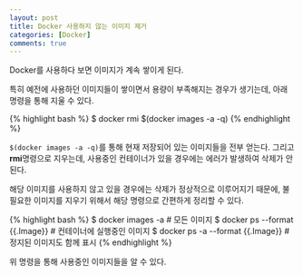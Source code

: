 ```yaml
---
layout: post
title: Docker 사용하지 않는 이미지 제거
categories: [Docker]
comments: true
---
```


Docker를 사용하다 보면 이미지가 계속 쌓이게 된다.

특히 예전에 사용하던 이미지들이 쌓이면서 용량이 부족해지는 경우가 생기는데, 아래 명령을 통해 지울 수 있다.

{% highlight bash %}
$ docker rmi $(docker images -a -q)
{% endhighlight %}

`$(docker images -a -q)`를 통해 현재 저장되어 있는 이미지들을 전부 얻는다. 그리고 **rmi**명령으로 지우는데, 사용중인 컨테이너가 있을 경우에는 에러가 발생하여 삭제가 안된다.

해당 이미지를 사용하지 않고 있을 경우에는 삭제가 정상적으로 이루어지기 때문에, 불필요한 이미지를 지우기 위해서 해당 명령으로 간편하게 정리할 수 있다.

{% highlight bash %}
$ docker images -a # 모든 이미지
$ docker ps --format {{.Image}} # 컨테이너에 실행중인 이미지
$ docker ps -a --format {{.Image}} # 정지된 이미지도 함께 표시
{% endhighlight %}

위 명령을 통해 사용중인 이미지들을 알 수 있다.